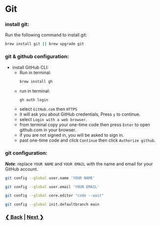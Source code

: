 # Git

### install git:

Run the following command to install git:

```bash
brew install git || brew upgrade git
```

### git & github configuration:

- install GitHub CLI:
  - Run in terminal:
    ```bash
    brew install gh
    ```
  - run in terminal:
    ```bash
    gh auth login
    ```
  - select `GitHub.com` then `HTTPS`
  - it will ask you about GitHub credentials, Press `y` to continue.
  - select `Login with a web browser`.
  - from terminal copy your one-time code then press `Enter` to open github.com in your browser.
  - if you are not signed in, you will be asked to sign in.
  - past one-time code and click `Continue` then click `Authorize github`.

### git configuration:

**_Note_**: replace `YOUR NAME` and `YOUR EMAIL` with the name and email for your GitHub account.

```bash
git config --global user.name 'YOUR NAME'
```

```bash
git config --global user.email 'YOUR EMAIL'
```

```bash
git config --global core.editor "code --wait"
```

```bash
git config --global init.defaultbranch main
```

### [❮ Back](./README.md) | [Next ❯](./node-installation.md)
